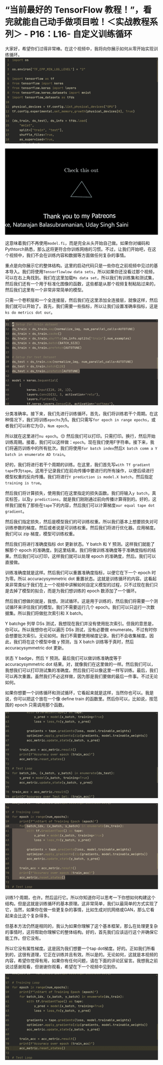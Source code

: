 # “当前最好的 TensorFlow 教程！”，看完就能自己动手做项目啦！＜实战教程系列＞ - P16：L16- 自定义训练循环 

大家好，希望你们过得非常棒。在这个视频中，我将向你展示如何从零开始实现训练循环。![](img/38a145700a6404a2026fbca3d7269917_1.png)

![](img/38a145700a6404a2026fbca3d7269917_2.png)

这意味着我们不再使用`model.fi`，而是完全从头开始自己做。如果你对编码和Pythtorch熟悉，那么这将更符合你训练网络的习惯。不过，让我们开始吧，在这个视频中，我们不会在训练内容和数据等方面做任何复杂的事情。

重点是向你展示它的整体结构。这里的启动代码只是一些你在之前视频中见过的基本导入。我们将使用`Tensorflowlow data sets`，所以如果你还没看过那个视频，可以在右上角找到。我们在这里加载`Ms data set`，所以我们有训练集和测试集，然后我们还有一个用于标准化图像的函数，这些都是从那个视频复制粘贴过来的，然后我们这里有一个非常非常简单的模型。

只需一个卷积层和一个全连接层，然后我们在这里添加全连接层，就像这样，然后我们就可以开始了。首先，我们需要一些指标，所以让我们设置准确率指标，这是`ks do metrics dot our`。

![](img/38a145700a6404a2026fbca3d7269917_4.png)

分类准确率。接下来，我们先进行训练循环。首先，我们将训练若干个周期。在这种情况下，我们将训练`epochs`为5。我们只需写`for epoch in range epochs`，或者我们可以称它为😔，`Num epoch`。

所以就在这里进行`nu epoch`。😔 然后我们可以打印。只需打印。换行，然后开始训练周期。接着，我们可以这样做：`epoch`。现在我们使用F字符串。接下来，我们将遍历训练中的所有批次。我们将使用`for batch index`然后`X batch comm a Y batch in enumerate AD train`。

好的，我们将进行若干个周期的训练。在这里，我们首先写`with Tf gradient tape`作为`tape`。这用于记录我们在前向传播中要进行的所有操作，以便后续进行模型权重的反向传播。我们将进行`Y prediction is model.X batch`，然后指定`training is true`。

然后我们将计算损失，使用我们在这里指定的损失函数。我们将输入`y batch`，真实标签，以及`y predictions`，就是我们刚刚通过前向传播计算得到的。好的，这样我们就有了那些在`tape`下的内容，然后我们可以计算梯度`our equal tape dot gradient`。

然后我们指定损失，然后是模型我们的可训练权重。所以我们基本上想要损失对可训练参数的梯度。然后或者说是可训练权重。然后我们将进行优化器。应用梯度。我们可以 zip 梯度，模型可训练权重。

然后我们将进行准确度指标 dot 更新状态。Y batch 和 Y 预测。这样我们就能了解那个 epoch 的准确度。到这里结束。我们将做训练准确度等于准确度指标的结果。然后我们可以打印，这样我们就可以处理 epoch 的准确度，然后。我们可以直接做。

训练准确度就是这样。然后我们可以重置准确度指标，以便它在下一个 epoch 时为零。所以 accuracysymmetric dot 重置状态。这就是训练循环的内容。这看起来非常类似于我们在上一个视频中讲解如何自定义模型的过程，只不过现在我们只是去掉了模型的拟合，而是为我们想训练的 epoch 数添加了一个循环。

然后我们想做的就是，我想。测试循环。这是用于训练的，然后我们将需要一个测试循环来评估我们的模型。我们不需要运行几个 epoch。我们可以只运行一次数据集。所以我们将做批次索引和 X batch。

Y batchge 列举 DSs 测试，我想现在我们并没有使用批次索引。但我的意思是，你可以。所以我想你也可以遍历 DSs 测试，没有必要做 enumerate。不过有时你会想要批次索引。无论如何。我们不需要使用梯度记录。我们不会收集梯度。因此，我们将在这个模型中做 y 预测，当 X batch 训练等于真时，然后 accuracysymmetric dot 更新。

状态 Y badge，然后 Y 预测。最后我们可以做训练准确度等于 accuracysymmetric dot 结果。对，就像我们在这里做的一样。然后我们可以，我想我们可以打印测试集的准确度。然后我们可以像这里一样写训练。最后，我们可以再次重置。虽然我们不必这样做，因为那是我们要做的最后一件事。不过无论如何。

如果你想要一个训练循环和测试循环，它看起来就是这样，当然你也可以。我是说，你可以把这个放在一个像 define train 的函数里。然后你可以，比如说，按范围的 epoch 只需调用那个函数。

![](img/38a145700a6404a2026fbca3d7269917_6.png)

![](img/38a145700a6404a2026fbca3d7269917_7.png)

训练1个周期，也许。然后运行它。所以你知道你可以思考一下你想如何构建这个结构。但是这就是训练循环的基本原理。这非常简单，我们以最简单的方式实现了它，当然，如果你在做一些更复杂的事情，比如生成对抗网络或GAN，那么它看起来会比这个复杂得多。

但基本方法仍然是相同的，我认为如果你理解了这个基本框架，那么在处理更复杂的事情时，这将帮助你理解它的整体结构。好的，首先我们应该运行这个并确保它能工作。但它没有。

所以它没有属性梯度。这是因为我们想要一个tap dot梯度。好的。正如我们所看到的，这很有道理，它正在训练并且有效。所以是的。无论如何，这就是本视频的内容，希望你觉得有用，如果你有任何问题，请在下面的评论区留言。我想我之前说过感谢观看，但谢谢你观看，希望在下一个视频中见到你。

![](img/38a145700a6404a2026fbca3d7269917_9.png)
